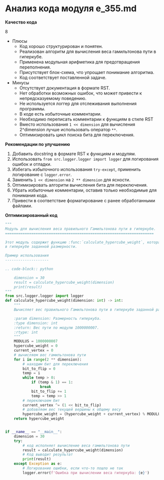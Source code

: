 # Анализ кода модуля e_355.md

**Качество кода**

8
-   Плюсы
    -   Код хорошо структурирован и понятен.
    -   Реализован алгоритм для вычисления веса гамильтонова пути в гиперкубе.
    -   Применена модульная арифметика для предотвращения переполнения.
    -   Присутствует блок-схема, что упрощает понимание алгоритма.
    -   Код соответствует поставленной задаче.
-   Минусы
    -   Отсутствует документация в формате RST.
    -   Нет обработки возможных ошибок, что может привести к непредсказуемому поведению.
    -   Не используется логгер для отслеживания выполнения программы.
    -   В коде есть избыточные комментарии.
    -   Необходимо переписать комментарии к функциям в стиле RST
    -   Вместо использования `1 << dimension` для вычисления 2^dimension лучше использовать оператор `**`.
    -   Оптимизировать цикл поиска бита для переключения.

**Рекомендации по улучшению**

1.  Добавить docstring в формате RST к функциям и модулям.
2.  Использовать `from src.logger.logger import logger` для логирования ошибок и отладки.
3.  Избегать избыточного использования `try-except`, применить логирование с `logger.error`.
4.  Заменить `1 << dimension` на `2 ** dimension` для ясности.
5.  Оптимизировать алгоритм вычисления бита для переключения.
6.  Убрать избыточные комментарии, оставив только необходимые для понимания кода.
7.  Привести в соответствие форматирование с ранее обработанными файлами.

**Оптимизированный код**

```python
"""
Модуль для вычисления веса правильного Гамильтонова пути в гиперкубе.
====================================================================

Этот модуль содержит функцию :func:`calculate_hypercube_weight`, которая вычисляет вес правильного Гамильтонова пути
в гиперкубе заданной размерности.

Пример использования
--------------------

.. code-block:: python

    dimension = 30
    result = calculate_hypercube_weight(dimension)
    print(result)
"""
from src.logger.logger import logger
def calculate_hypercube_weight(dimension: int) -> int:
    """
    Вычисляет вес правильного Гамильтонова пути в гиперкубе заданной размерности.

    :param dimension: Размерность гиперкуба.
    :type dimension: int
    :return: Вес пути по модулю 1000000007.
    :rtype: int
    """
    MODULUS = 1000000007
    hypercube_weight = 0
    current_vertex = 0
    # вычисляем вес гамильтонова пути
    for i in range(2 ** dimension):
        # находим бит для переключения
        bit_to_flip = 0
        temp = i
        while temp > 0:
            if (temp & 1) == 1:
                break
            bit_to_flip += 1
            temp = temp >> 1
        # переключаем бит
        current_vertex ^= (1 << bit_to_flip)
        # добавляем вес текущей вершины к общему весу
        hypercube_weight = (hypercube_weight + current_vertex) % MODULUS
    return hypercube_weight


if __name__ == "__main__":
    dimension = 30
    try:
        # код исполняет вычисление веса гамильтонова пути
        result = calculate_hypercube_weight(dimension)
        # Код выводит результат
        print(result)
    except Exception as e:
        # Логирование ошибки, если что-то пошло не так
        logger.error(f'Ошибка при вычислении веса гиперкуба: {e}')
```